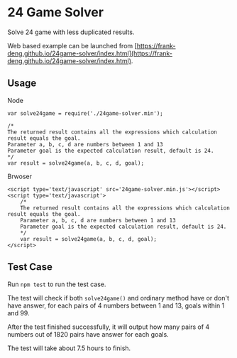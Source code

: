 24 Game Solver
==============

Solve 24 game with less duplicated results.

Web based example can be launched from [https://frank-deng.github.io/24game-solver/index.html](https://frank-deng.github.io/24game-solver/index.html).

Usage
-----

Node

	var solve24game = require('./24game-solver.min');

	/*
	The returned result contains all the expressions which calculation result equals the goal.
	Parameter a, b, c, d are numbers between 1 and 13
	Parameter goal is the expected calculation result, default is 24.
	*/
	var result = solve24game(a, b, c, d, goal);

Brwoser

	<script type='text/javascript' src='24game-solver.min.js'></script>
	<script type='text/javascript'>
		/*
		The returned result contains all the expressions which calculation result equals the goal.
		Parameter a, b, c, d are numbers between 1 and 13
		Parameter goal is the expected calculation result, default is 24.
		*/
		var result = solve24game(a, b, c, d, goal);
	</script>

Test Case
---------

Run `npm test` to run the test case.

The test will check if both `solve24game()` and ordinary method have or don't have answer, for each pairs of 4 numbers between 1 and 13, goals within 1 and 99.

After the test finished successfully, it will output how many pairs of 4 numbers out of 1820 pairs have answer for each goals.

The test will take about 7.5 hours to finish.

